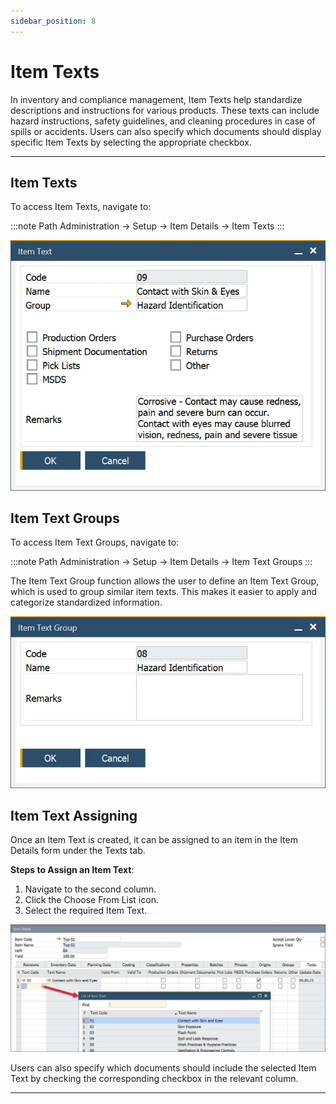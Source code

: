 ```yaml
---
sidebar_position: 8
---
```


# Item Texts

In inventory and compliance management, Item Texts help standardize descriptions and instructions for various products. These texts can include hazard instructions, safety guidelines, and cleaning procedures in case of spills or accidents. Users can also specify which documents should display specific Item Texts by selecting the appropriate checkbox.

---

## Item Texts

To access Item Texts, navigate to:

:::note Path
    Administration → Setup → Item Details → Item Texts
:::

![Item Text](./media/item-texts/item-text.webp)

## Item Text Groups

To access Item Text Groups, navigate to:

:::note Path
    Administration → Setup → Item Details → Item Text Groups
:::

The Item Text Group function allows the user to define an Item Text Group, which is used to group similar item texts. This makes it easier to apply and categorize standardized information.

![Item Text Group](./media/item-texts/item-text-group.webp)

## Item Text Assigning

Once an Item Text is created, it can be assigned to an item in the Item Details form under the Texts tab.

**Steps to Assign an Item Text**:

1. Navigate to the second column.
2. Click the Choose From List icon.
3. Select the required Item Text.

![Item Text Assigning](./media/item-texts/item-text-assigning.webp)

Users can also specify which documents should include the selected Item Text by checking the corresponding checkbox in the relevant column.

---
